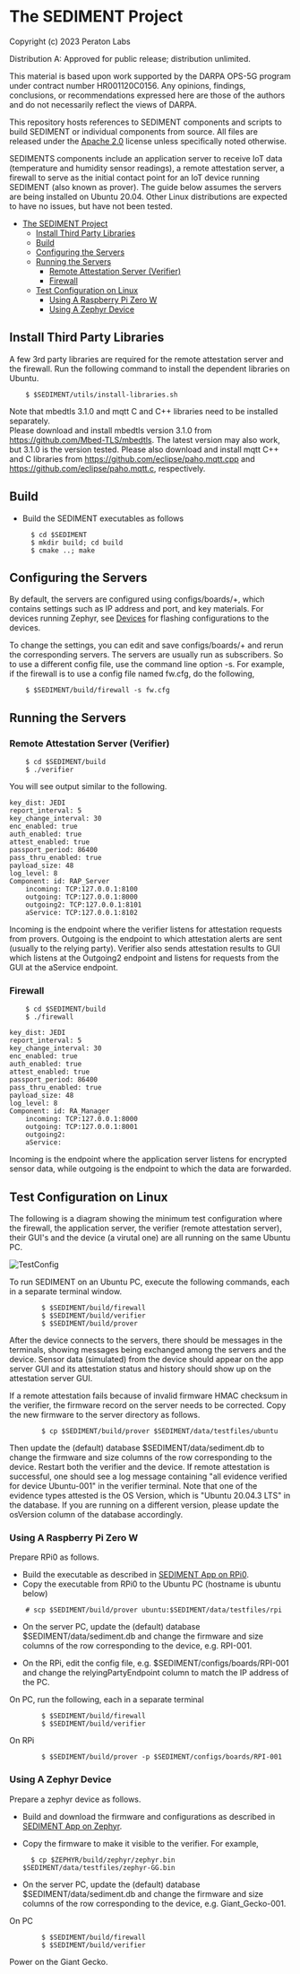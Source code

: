 <!--
 * Copyright (c) 2023 Peraton Labs
 * SPDX-License-Identifier: Apache-2.0
-->
# The SEDIMENT Project

Copyright (c) 2023 Peraton Labs

Distribution A: Approved for public release; distribution unlimited. 

This material is based upon work supported by the DARPA OPS-5G program under
contract number HR001120C0156. Any opinions, findings, conclusions, or
recommendations expressed here are those of the authors and do not necessarily
reflect the views of DARPA.

This repository hosts references to SEDIMENT components and scripts to
build SEDIMENT or individual components from source. All files are released 
under the [Apache 2.0](LICENSE) license unless specifically noted otherwise.

SEDIMENTS components include an application server to receive IoT data 
(temperature and humidity sensor readings), a remote attestation server, 
a firewall to serve as the initial contact point for an IoT device running 
SEDIMENT (also known as prover). The guide below assumes the servers are being 
installed on Ubuntu 20.04. Other Linux distributions are expected to 
have no issues, but have not been tested.

- [The SEDIMENT Project](#the-sediment-project)
  - [Install Third Party Libraries](#install-third-party-libraries)
  - [Build](#build)
  - [Configuring the Servers](#configuring-the-servers)
  - [Running the Servers](#running-the-servers)
    - [Remote Attestation Server (Verifier)](#remote-attestation-server-verifier)
    - [Firewall](#firewall)
  - [Test Configuration on Linux](#test-configuration-on-linux)
    - [Using A Raspberry Pi Zero W](#using-a-raspberry-pi-zero-w)
    - [Using A Zephyr Device](#using-a-zephyr-device)

## Install Third Party Libraries
A few 3rd party libraries are required for the remote attestation server and the firewall. 
Run the following command to install the dependent libraries on Ubuntu.

        $ $SEDIMENT/utils/install-libraries.sh

Note that mbedtls 3.1.0 and mqtt C and C++ libraries need to be installed separately.        
Please download and install mbedtls version 3.1.0 from https://github.com/Mbed-TLS/mbedtls.
The latest version may also work, but 3.1.0 is the version tested.
Please also download and install mqtt C++ and C libraries from 
https://github.com/eclipse/paho.mqtt.cpp and
https://github.com/eclipse/paho.mqtt.c, respectively.

## Build
- Build the SEDIMENT executables as follows

        $ cd $SEDIMENT
        $ mkdir build; cd build
        $ cmake ..; make

## Configuring the Servers
By default, the servers are configured using configs/boards/+, 
which contains settings such as IP address and port, and key materials. 
For devices running Zephyr, see [Devices](../apps/zephyr/README.md) 
for flashing configurations to the devices. 

To change the settings, you can edit and save configs/boards/+ 
and rerun the corresponding servers. 
The servers are usually run as subscribers. So to use a different config file, 
use the command line option -s. 
For example, if the firewall is to use a config file named fw.cfg, do the following,

        $ $SEDIMENT/build/firewall -s fw.cfg

## Running the Servers
### Remote Attestation Server (Verifier)

        $ cd $SEDIMENT/build
        $ ./verifier

You will see output similar to the following.
```
key_dist: JEDI
report_interval: 5
key_change_interval: 30
enc_enabled: true
auth_enabled: true
attest_enabled: true
passport_period: 86400
pass_thru_enabled: true
payload_size: 48
log_level: 8
Component: id: RAP_Server
	incoming: TCP:127.0.0.1:8100
	outgoing: TCP:127.0.0.1:8000
	outgoing2: TCP:127.0.0.1:8101
	aService: TCP:127.0.0.1:8102
```
Incoming is the endpoint where the verifier listens for attestation requests from provers. 
Outgoing is the endpoint to which attestation alerts are sent (usually to the relying party). 
Verifier also sends attestation results to GUI which listens at the Outgoing2 endpoint and 
listens for requests from the GUI at the aService endpoint. 

### Firewall

        $ cd $SEDIMENT/build
        $ ./firewall

```
key_dist: JEDI
report_interval: 5
key_change_interval: 30
enc_enabled: true
auth_enabled: true
attest_enabled: true
passport_period: 86400
pass_thru_enabled: true
payload_size: 48
log_level: 8
Component: id: RA_Manager
	incoming: TCP:127.0.0.1:8000
	outgoing: TCP:127.0.0.1:8001
	outgoing2: 
	aService: 
```
Incoming is the endpoint where the application server listens for encrypted sensor data, 
while outgoing is the endpoint to which the data are forwarded. 

## Test Configuration on Linux
The following is a diagram showing the minimum test configuration where the firewall, 
the application server, the verifier (remote attestation server), 
their GUI's and the device (a virutal one) are all running on the same Ubuntu PC. 

![TestConfig](doc/arch-min.png "Architecture")

To run SEDIMENT on an Ubuntu PC, execute the following commands, each in a separate terminal window.
```
        $ $SEDIMENT/build/firewall
        $ $SEDIMENT/build/verifier
        $ $SEDIMENT/build/prover
```
After the device connects to the servers, there should be messages in the terminals, 
showing messages being exchanged among the servers and the device. 
Sensor data (simulated) from the device should appear on the app server GUI 
and its attestation status and history should show up on the attestation server GUI.

If a remote attestation fails because of invalid firmware HMAC checksum in the verifier, 
the firmware record on the server needs to be corrected. 
Copy the new firmware to the server directory as follows.

```
        $ cp $SEDIMENT/build/prover $SEDIMENT/data/testfiles/ubuntu
```
Then update the (default) database $SEDIMENT/data/sediment.db to change 
the firmware and size columns of the row corresponding to the device. 
Restart both the verifier and the device. If remote attestation is successful, 
one should see a log message containing "all evidence verified for device Ubuntu-001"
in the verifier terminal. Note that one of the evidence types attested is the OS Version, 
which is "Ubuntu 20.04.3 LTS" in the database. If you are running on a different version, 
please update the osVersion column of the database accordingly.

### Using A Raspberry Pi Zero W
Prepare RPi0 as follows.

- Build the executable as described in [SEDIMENT App on RPi0](../apps/rpi/README.md).
- Copy the executable from RPi0 to the Ubuntu PC (hostname is ubuntu below)
```
    # scp $SEDIMENT/build/prover ubuntu:$SEDIMENT/data/testfiles/rpi
```
- On the server PC, update the (default) database $SEDIMENT/data/sediment.db 
  and change the firmware and size columns of the row corresponding to the device, e.g. RPI-001.

- On the RPi, edit the config file, e.g. $SEDIMENT/configs/boards/RPI-001 and 
  change the relyingPartyEndpoint column to match the IP address of the PC.

On PC, run the following, each in a separate terminal
```
        $ $SEDIMENT/build/firewall
        $ $SEDIMENT/build/verifier
```

On RPi
```
        $ $SEDIMENT/build/prover -p $SEDIMENT/configs/boards/RPI-001
```

### Using A Zephyr Device
Prepare a zephyr device as follows.

- Build and download the firmware and configurations as described in 
  [SEDIMENT App on Zephyr](../apps/zephyr/README.md). 

- Copy the firmware to make it visible to the verifier. For example, 

        $ cp $ZEPHYR/build/zephyr/zephyr.bin $SEDIMENT/data/testfiles/zephyr-GG.bin

- On the server PC, update the (default) database $SEDIMENT/data/sediment.db 
  and change the firmware and size columns of the row corresponding to the device, e.g. Giant_Gecko-001.

On PC
```
        $ $SEDIMENT/build/firewall
        $ $SEDIMENT/build/verifier
```
Power on the Giant Gecko.
